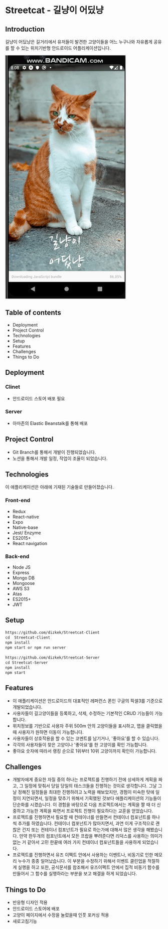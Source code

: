 # Streetcat - 길냥이 어딨냥

## Introduction

길냥이 어딨냥은 길거리에서 유저들이 발견한 고양이들을 어느 누구나와 자유롭게 공유를 할 수 있는 위치기반형 안드로이드 어플리케이션입니다. 

![Farmers Market Finder Demo](demo/demo.gif)

## Table of contents

- Deployment
- Project Control
- Technologies
- Setup
- Features
- Challenges
- Things  to Do

## Deployment

### Clinet

- 안드로이드 스토어 배포 필요

### Server

- 아마존의 Elastic Beanstalk를 통해 배포

## Project Control

- Git Branch를 통해서 개발이 진행되었습니다.
- 노션을 통해서 개발 일정, 작업이 조율이 되었습니다.

## Technologies

이 애플리케이션은 아래에 기재된 기술들로 만들어졌습니다.

### Front-end

- Redux
- React-native
- Expo
- Native-base
- Jest/ Enzyme
- ES2015+
- React navigation

### Back-end

- Node JS
- Express
- Mongo DB
- Mongoose
- AWS S3
- Atas
- ES2015+
- JWT

## Setup

    https://github.com/dizkek/Streetcat-Client
    cd  Streetcat-Client
    npm install
    npm start or npm run server

    https://github.com/dizkek/Streetcat-Server
    cd Streetcat-Server
    npm install
    npm start

## Features

- 이 애플리케이션은 안드로이드의 대표적인 레퍼런스 폰인 구글의 픽셀3를 기준으로 개발되었습니다.
- 사용자들이 길고양이들을 등록하고, 삭제, 수정하는 기본적인 CRUD 기능들이 가능합니다.
- 위치정보를 기반으로 사용자 주위 500m 안의 고양이들을 표시하고, 맵을 클릭했을 때 사용자가 원하면 이동이 가능합니다.
- 사용자들이 상호작용을 할 수 있는 코멘트를 남기거나, '좋아요'를 할 수 있습니다.
- 각각의 사용자들이 찾은 고양이나 '좋아요'를 한 고양이를 확인 가능합니다.
- 좋아요 숫자에 따라서 랭킹 순으로 1위부터 10위 고양이까지 확인이 가능합니다.

## Challenges

- 개발자에게 중요한 자질 중의 하나는 프로젝트를 진행하기 전에 상세하게 계획을 짜고, 그 일정에 맞춰서 당일 당일의 태스크들을 진행하는 것이로 생각합니다. 그날 그날 정해진 일정들을 최대한 진행하려고 노력을 해보았지만, 경험이 미숙한 탓에 일정이 지연되면서, 일정을 맞추기 위해서 기획했된 것보다 애플리케이션의 기능들이 단순화를 시켰습니다. 이 경험을 바탕으로 다음 프로젝트에서는 계획을 짤 때 더 신중하고 가능한 계획을 짜면서 프로젝트 진행이 필요하다는 교훈을 얻었습니다.
- 프로젝트를 진행하면서 필요할 때 컨테이너를 만들면서 컨테이너 컴포넌트를 하나씩 추가를 하였습니다. 컨테이너 컴포넌트가 많아지면서, 과연 이게 구조적으로 괜찮은 건지 또는 컨테이너 컴포넌트가 필요로 하는가에 대해서 많은 생각을 해봤습니다. 만약 한두개의 컴포넌트에서 모든 프랍을 뿌려준다면 리덕스를 사용하는 의미가 없는 거 같아서 고민 한끝에 여러 가지 컨테이너 컴포넌트들을 사용하게 되었습니다.
- 프로젝트를 진행하면서  유즈 이펙트 안에서 사용하는 이벤트나, 비동기로 인한 메모리 누수가 종종 일어났습니다. 이 부분을 수정하기 위해서 이벤트 클린업을 적절하게 실행을 하고 또한,  공식문서를 참조해서 유즈이펙트 안에서 집적  비동기 함수를 만들어서 그 함수를 실행하라는 부분을 보고 해결을 하게 되었습니다.

## Things to Do

- 반응형 디자인 적용
- 안드로이드 스토어에 배포
- 고양이 페이지에서 수정을 눌렀을때 인풋 포커싱 적용
- 새로고침기능
